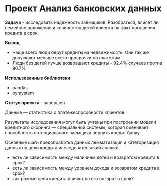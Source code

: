 # Проект Анализ банковских данных
**Задача** - исследовать надёжность заёмщиков. Разобраться, влияет ли семейное положение и количество детей клиента на факт погашения кредита в срок.

**Вывод**

- Чаще всего люди берут кредиты на недвижимость. Они так же допускают меньше всего просрочки по платежам. 
- Люди без детей лучше возвращают кредиты - 92.4% случаев против 90.7%

**Использованные библиотеки**
- pandas
- pymystem

**Статус проекта** - завершен

Данные — статистика о платёжеспособности клиентов. 

Результаты исследования могут быть учтены при построении модели кредитного скоринга — специальной системы, которая оценивает способность потенциального заёмщика вернуть кредит банку.

Основные шаги
предобработка данных
лемматизация и категоризация данных по цели кредита
исследовательский анализ:
- есть ли зависимость между наличием детей и возвратом кредита в срок?
- есть ли зависимость между уровнем дохода и возвратом кредита в срок?
- как разные цели кредита влияют на его возврат в срок?


